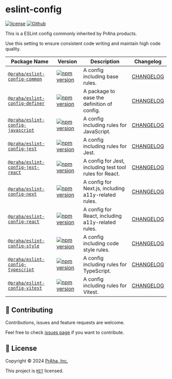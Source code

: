 # eslint-config

[![license](https://img.shields.io/badge/License-MIT-green.svg)](https://github.com/praha-inc/eslint-config/blob/main/LICENSE)
[![Github](https://img.shields.io/github/followers/praha-inc?label=Follow&logo=github&style=social)](https://github.com/orgs/praha-inc/followers)

This is a ESLint config commonly inherited by PrAha products.

Use this setting to ensure consistent code writing and maintain high code quality.

| Package Name                                             | Version                                                                                                                                         | Description                                             | Changelog                                     |
|----------------------------------------------------------|-------------------------------------------------------------------------------------------------------------------------------------------------|---------------------------------------------------------|-----------------------------------------------|
| [`@praha/eslint-config-common`](packages/common)         | [![npm version](https://badge.fury.io/js/@praha%2Feslint-config-common.svg)](https://www.npmjs.com/package/@praha/eslint-config-common)         | A config including base rules.                          | [CHANGELOG](packages/common/CHANGELOG.md)     |
| [`@praha/eslint-config-definer`](packages/definer)       | [![npm version](https://badge.fury.io/js/@praha%2Feslint-config-definer.svg)](https://www.npmjs.com/package/@praha/eslint-config-definer)       | A package to ease the definition of config.             | [CHANGELOG](packages/definer/CHANGELOG.md)    |
| [`@praha/eslint-config-javascript`](packages/javascript) | [![npm version](https://badge.fury.io/js/@praha%2Feslint-config-javascript.svg)](https://www.npmjs.com/package/@praha/eslint-config-javascript) | A config including rules for JavaScript.                | [CHANGELOG](packages/javascript/CHANGELOG.md) |
| [`@praha/eslint-config-jest`](packages/jest)             | [![npm version](https://badge.fury.io/js/@praha%2Feslint-config-jest.svg)](https://www.npmjs.com/package/@praha/eslint-config-jest)             | A config including rules for Jest.                      | [CHANGELOG](packages/jest/CHANGELOG.md)       |
| [`@praha/eslint-config-jest-react`](packages/jest-react) | [![npm version](https://badge.fury.io/js/@praha%2Feslint-config-jest-react.svg)](https://www.npmjs.com/package/@praha/eslint-config-jest-react) | A config for Jest, including test tool rules for React. | [CHANGELOG](packages/jest-react/CHANGELOG.md) |
| [`@praha/eslint-config-next`](packages/next)             | [![npm version](https://badge.fury.io/js/@praha%2Feslint-config-next.svg)](https://www.npmjs.com/package/@praha/eslint-config-next)             | A config for Next.js, including a11y-related rules.     | [CHANGELOG](packages/next/CHANGELOG.md)       |
| [`@praha/eslint-config-react`](packages/react)           | [![npm version](https://badge.fury.io/js/@praha%2Feslint-config-react.svg)](https://www.npmjs.com/package/@praha/eslint-config-react)           | A config for React, including a11y-related rules.       | [CHANGELOG](packages/react/CHANGELOG.md)      |
| [`@praha/eslint-config-style`](packages/style)           | [![npm version](https://badge.fury.io/js/@praha%2Feslint-config-style.svg)](https://www.npmjs.com/package/@praha/eslint-config-style)           | A config including code style rules.                    | [CHANGELOG](packages/style/CHANGELOG.md)      |
| [`@praha/eslint-config-typescript`](packages/typescript) | [![npm version](https://badge.fury.io/js/@praha%2Feslint-config-typescript.svg)](https://www.npmjs.com/package/@praha/eslint-config-typescript) | A config including rules for TypeScript.                | [CHANGELOG](packages/typescript/CHANGELOG.md) |
| [`@praha/eslint-config-vitest`](packages/vitest)         | [![npm version](https://badge.fury.io/js/@praha%2Feslint-config-vitest.svg)](https://www.npmjs.com/package/@praha/eslint-config-vitest)         | A config including rules for Vitest.                    | [CHANGELOG](packages/vitest/CHANGELOG.md)     |

## 🤝 Contributing

Contributions, issues and feature requests are welcome.

Feel free to check [issues page](https://github.com/praha-inc/eslint-config/issues) if you want to contribute.

## 📝 License

Copyright © 2024 [PrAha, Inc.](https://www.praha-inc.com/)

This project is [```MIT```](https://github.com/praha-inc/eslint-config/blob/main/LICENSE) licensed.
